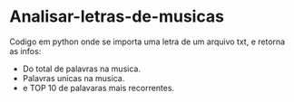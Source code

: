 # Analisar-letras-de-musicas

Codigo em python onde se importa uma letra de um arquivo txt, e retorna as infos:
- Do total de palavras na musica.
- Palavras unicas na musica.
- e TOP 10 de palavaras mais recorrentes.
